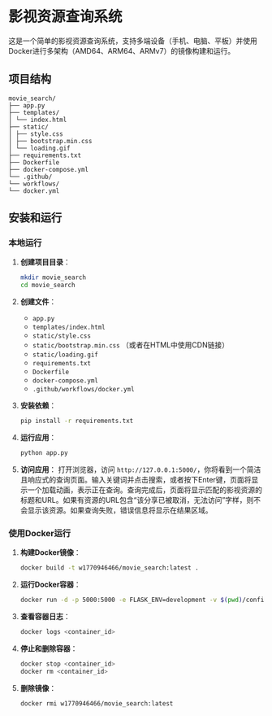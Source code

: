 # 影视资源查询系统

这是一个简单的影视资源查询系统，支持多端设备（手机、电脑、平板）并使用Docker进行多架构（AMD64、ARM64、ARMv7）的镜像构建和运行。

## 项目结构

```
movie_search/
├── app.py
├── templates/
│ └── index.html
├── static/
│ ├── style.css
│ ├── bootstrap.min.css
│ └── loading.gif
├── requirements.txt
├── Dockerfile
├── docker-compose.yml
└── .github/
└── workflows/
└── docker.yml
```

## 安装和运行

### 本地运行

1. **创建项目目录**：
    ```bash
    mkdir movie_search
    cd movie_search
    ```

2. **创建文件**：
    - `app.py`
    - `templates/index.html`
    - `static/style.css`
    - `static/bootstrap.min.css` （或者在HTML中使用CDN链接）
    - `static/loading.gif`
    - `requirements.txt`
    - `Dockerfile`
    - `docker-compose.yml`
    - `.github/workflows/docker.yml`

3. **安装依赖**：
    ```bash
    pip install -r requirements.txt
    ```

4. **运行应用**：
    ```bash
    python app.py
    ```

5. **访问应用**：
    打开浏览器，访问 `http://127.0.0.1:5000/`，你将看到一个简洁且响应式的查询页面。输入关键词并点击搜索，或者按下Enter键，页面将显示一个加载动画，表示正在查询。查询完成后，页面将显示匹配的影视资源的标题和URL。如果有资源的URL包含“该分享已被取消，无法访问”字样，则不会显示该资源。如果查询失败，错误信息将显示在结果区域。

### 使用Docker运行

1. **构建Docker镜像**：
    ```bash
    docker build -t w1770946466/movie_search:latest .
    ```

2. **运行Docker容器**：
    ```bash
    docker run -d -p 5000:5000 -e FLASK_ENV=development -v $(pwd)/config:/app/config --name movie_search_container w1770946466/movie_search:latest
    ```

3. **查看容器日志**：
    ```bash
    docker logs <container_id>
    ```

4. **停止和删除容器**：
    ```bash
    docker stop <container_id>
    docker rm <container_id>
    ```

5. **删除镜像**：
    ```bash
    docker rmi w1770946466/movie_search:latest
    ```


